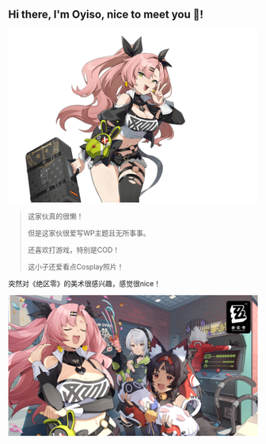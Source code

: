 ## Hi there, I'm Oyiso, nice to meet you 👋!

<!--
**kannafay/kannafay** is a ✨ _special_ ✨ repository because its `README.md` (this file) appears on your GitHub profile.

Here are some ideas to get you started:

- 🔭 I’m currently working on ...
- 🌱 I’m currently learning ...
- 👯 I’m looking to collaborate on ...
- 🤔 I’m looking for help with ...
- 💬 Ask me about ...
- 📫 How to reach me: ...
- 😄 Pronouns: ...
- ⚡ Fun fact: ...
-->

![](./images/banner.png)

> 这家伙真的很懒！
>
> 但是这家伙很爱写WP主题且无所事事。
>
> 还喜欢打游戏，特别是COD！
>
> 这小子还爱看点Cosplay照片！

突然对《绝区零》的美术很感兴趣，感觉很nice！

![](./images/banner2.png)
